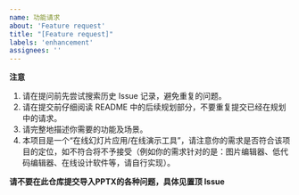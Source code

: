 ```yaml
---
name: 功能请求
about: 'Feature request'
title: "[Feature request]"
labels: 'enhancement'
assignees: ''
---
```


**注意**
1. 请在提问前先尝试搜索历史 Issue 记录，避免重复的问题。
2. 请在提交前仔细阅读 README 中的后续规划部分，不要重复提交已经在规划中的请求。
3. 请完整地描述你需要的功能及场景。
4. 本项目是一个“在线幻灯片应用/在线演示工具”，请注意你的需求是否符合该项目的定位，如不符合将不予接受（例如你的需求针对的是：图片编辑器、低代码编辑器、在线设计软件等，请自行实现）。

**请不要在此仓库提交导入PPTX的各种问题，具体见置顶 Issue**